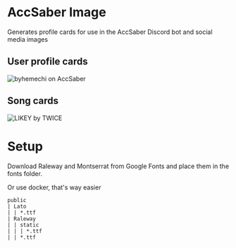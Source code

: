 # AccSaber Image
Generates profile cards for use in the AccSaber Discord bot and social media images

## User profile cards
![byhemechi on AccSaber](https://accsaber.com/thumbnail/profile/76561198186151129.png)

## Song cards
![LIKEY by TWICE](https://accsaber.com/thumbnail/map/287323.png)

# Setup

Download Raleway and Montserrat from Google Fonts and place them in the fonts folder.

Or use docker, that's way easier

```
public
| Lato
| | *.ttf
| Raleway
| | static
| | | *.ttf
| | *.ttf